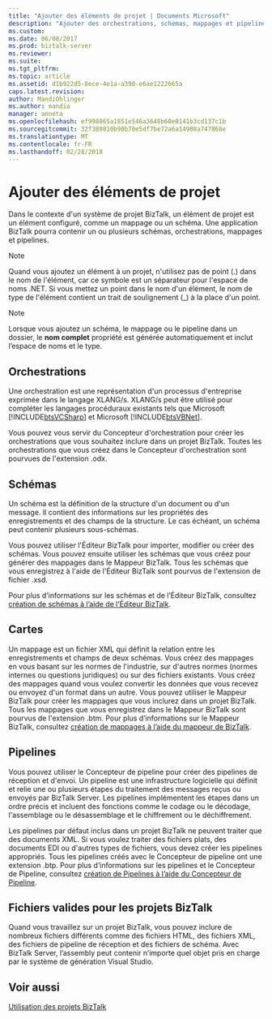 ```yaml
---
title: "Ajouter des éléments de projet | Documents Microsoft"
description: "Ajouter des orchestrations, schémas, mappages et pipelines à votre projet BizTalk Server dans Visual Studio"
ms.custom: 
ms.date: 06/08/2017
ms.prod: biztalk-server
ms.reviewer: 
ms.suite: 
ms.tgt_pltfrm: 
ms.topic: article
ms.assetid: d1b922d5-8ece-4e1a-a390-e6ae1222665a
caps.latest.revision: 
author: MandiOhlinger
ms.author: mandia
manager: anneta
ms.openlocfilehash: ef998865a1851e546a3648b60e0141b3cd137c1b
ms.sourcegitcommit: 32f380810b90b70e5df7be72a6a14988a747868e
ms.translationtype: MT
ms.contentlocale: fr-FR
ms.lasthandoff: 02/28/2018
---
```

# <a name="add-project-items"></a>Ajouter des éléments de projet
Dans le contexte d'un système de projet BizTalk, un élément de projet est un élément configuré, comme un mappage ou un schéma. Une application BizTalk pourra contenir un ou plusieurs schémas, orchestrations, mappages et pipelines.  
  
> [!NOTE]
>  Quand vous ajoutez un élément à un projet, n'utilisez pas de point (.) dans le nom de l'élément, car ce symbole est un séparateur pour l'espace de noms .NET. Si vous mettez un point dans le nom d'un élément, le nom de type de l'élément contient un trait de soulignement (_) à la place d'un point.  
  
> [!NOTE]
>  Lorsque vous ajoutez un schéma, le mappage ou le pipeline dans un dossier, le **nom complet** propriété est générée automatiquement et inclut l’espace de noms et le type.  
  
## <a name="orchestrations"></a>Orchestrations  
 Une orchestration est une représentation d'un processus d'entreprise exprimée dans le langage XLANG/s. XLANG/s peut être utilisé pour compléter les langages procéduraux existants tels que Microsoft [!INCLUDE[btsVCSharp](../includes/btsvcsharp-md.md)] et Microsoft [!INCLUDE[btsVBNet](../includes/btsvbnet-md.md)].  
  
 Vous pouvez vous servir du Concepteur d'orchestration pour créer les orchestrations que vous souhaitez inclure dans un projet BizTalk. Toutes les orchestrations que vous créez dans le Concepteur d'orchestration sont pourvues de l'extension .odx.  
  
## <a name="schemas"></a>Schémas  
 Un schéma est la définition de la structure d'un document ou d'un message. Il contient des informations sur les propriétés des enregistrements et des champs de la structure. Le cas échéant, un schéma peut contenir plusieurs sous-schémas.  
  
 Vous pouvez utiliser l'Éditeur BizTalk pour importer, modifier ou créer des schémas. Vous pouvez ensuite utiliser les schémas que vous créez pour générer des mappages dans le Mappeur BizTalk. Tous les schémas que vous enregistrez à l'aide de l'Éditeur BizTalk sont pourvus de l'extension de fichier .xsd.  
  
 Pour plus d’informations sur les schémas et de l’Éditeur BizTalk, consultez [création de schémas à l’aide de l’Éditeur BizTalk](../core/creating-schemas-using-biztalk-editor.md).  
  
## <a name="maps"></a>Cartes  
 Un mappage est un fichier XML qui définit la relation entre les enregistrements et champs de deux schémas. Vous créez des mappages en vous basant sur les normes de l'industrie, sur d'autres normes (normes internes ou questions juridiques) ou sur des fichiers existants. Vous créez des mappages quand vous voulez convertir les données que vous recevez ou envoyez d'un format dans un autre. Vous pouvez utiliser le Mappeur BizTalk pour créer les mappages que vous inclurez dans un projet BizTalk. Tous les mappages que vous enregistrez dans le Mappeur BizTalk sont pourvus de l'extension .btm. Pour plus d’informations sur le Mappeur BizTalk, consultez [création de mappages à l’aide du mappeur de BizTalk](../core/creating-maps-using-biztalk-mapper.md).  
  
## <a name="pipelines"></a>Pipelines  
 Vous pouvez utiliser le Concepteur de pipeline pour créer des pipelines de réception et d'envoi. Un pipeline est une infrastructure logicielle qui définit et relie une ou plusieurs étapes du traitement des messages reçus ou envoyés par BizTalk Server. Les pipelines implémentent les étapes dans un ordre précis et incluent des fonctions comme le codage ou le décodage, l'assemblage ou le désassemblage et le chiffrement ou le déchiffrement.  
  
 Les pipelines par défaut inclus dans un projet BizTalk ne peuvent traiter que des documents XML. Si vous voulez traiter des fichiers plats, des documents EDI ou d'autres types de fichiers, vous devez créer les pipelines appropriés. Tous les pipelines créés avec le Concepteur de pipeline ont une extension .btp. Pour plus d’informations sur les pipelines et le Concepteur de Pipeline, consultez [création de Pipelines à l’aide du Concepteur de Pipeline](../core/creating-pipelines-using-pipeline-designer.md).  
  
## <a name="valid-files-for-biztalk-projects"></a>Fichiers valides pour les projets BizTalk  
 Quand vous travaillez sur un projet BizTalk, vous pouvez inclure de nombreux fichiers différents comme des fichiers HTML, des fichiers XML, des fichiers de pipeline de réception et des fichiers de schéma. Avec BizTalk Server, l’assembly peut contenir n’importe quel objet pris en charge par le système de génération Visual Studio.  
  
## <a name="see-also"></a>Voir aussi  
 [Utilisation des projets BizTalk](../core/working-with-biztalk-projects.md)